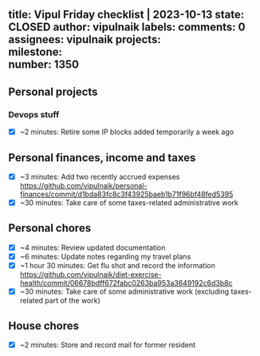 title:	Vipul Friday checklist | 2023-10-13
state:	CLOSED
author:	vipulnaik
labels:	
comments:	0
assignees:	vipulnaik
projects:	
milestone:	
number:	1350
--
## Personal projects

### Devops stuff

- [x] ~2 minutes: Retire some IP blocks added temporarily a week ago

## Personal finances, income and taxes

- [x] ~3 minutes: Add two recently accrued expenses https://github.com/vipulnaik/personal-finances/commit/d1bda83fc8c3f43925baeb1b71f96bf48fed5395
- [x] ~30 minutes: Take care of some taxes-related administrative work 

## Personal chores

- [x] ~4 minutes: Review updated documentation
- [x] ~6 minutes: Update notes regarding my travel plans
- [x] ~1 hour 30 minutes: Get flu shot and record the information https://github.com/vipulnaik/diet-exercise-health/commit/06678bdff672fabc0263ba953a3649192c6d3b8c
- [x] ~30 minutes: Take care of some administrative work (excluding taxes-related part of the work)

## House chores

- [x] ~2 minutes: Store and record mail for former resident

